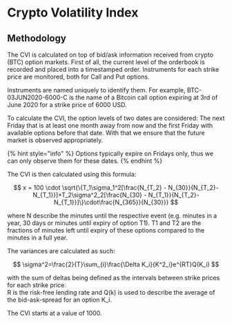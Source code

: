 # Crypto Volatility Index

## Methodology

The CVI is calculated on top of bid/ask information received from crypto \(BTC\) option markets. First of all, the current level of the orderbook is recorded and placed into a timestamped order. Instruments for each strike price are monitored, both for Call and Put options.

Instruments are named uniquely to identify them. For example, BTC-03JUN2020-6000-C is the name of a Bitcoin call option expiring at 3rd of June 2020 for a strike price of 6000 USD.

To calculate the CVI, the option levels of two dates are considered: The next Friday that is at least one month away from now and the first Friday with available options before that date. With that we ensure that the future market is observed appropriately.

{% hint style="info" %}
Options typically expire on Fridays only, thus we can only observe them for these dates.
{% endhint %}

The CVI is then calculated using this formula:

$$
x = 100 \cdot \sqrt{\{T_1\sigma_1^2[\frac{N_{T_2} - N_{30}}{N_{T_2}-N_{T_1}}]+T_2\sigma^2_2[\frac{N_{30} - N_{T_1}}{N_{T_2}-N_{T_1}}]\}\cdot\frac{N_{365}}{N_{30}}}
$$

where N describe the minutes until the respective event \(e.g. minutes in a year, 30 days or minutes until expiry of option T1\). T1 and T2 are the fractions of minutes left until expiry of these options compared to the minutes in a full year.

The variances are calculated as such:

$$
\sigma^2=\frac{2}{T}\sum_{i}\frac{\Delta K_i}{K^2_i}e^{RT}Q(K_i)
$$

with the sum of deltas being defined as the intervals between strike prices for each strike price.  
R is the risk-free lending rate and Q\(k\) is used to describe the average of the bid-ask-spread for an option K\_i.

The CVI starts at a value of 1000.

